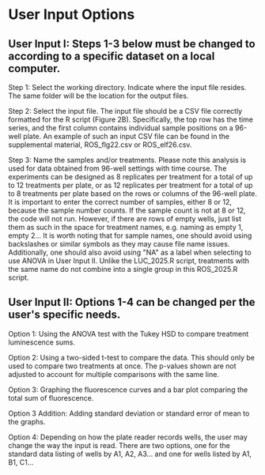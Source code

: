 # User Input Options

## User Input I: Steps 1-3 below must be changed to according to a specific dataset on a local computer.

Step 1:  Select the working directory. Indicate where the input file resides. The same folder will be the location for the output files.

Step 2: Select the input file. The input file should be a CSV file correctly formatted for the R script (Figure 2B). Specifically, the top row has the time series, and the first column contains individual sample positions on a 96-well plate. An example of such an input CSV file can be found in the supplemental material, ROS_flg22.csv or ROS_elf26.csv.

Step 3: Name the samples and/or treatments. Please note this analysis is used for data obtained from 96-well settings with time course. The experiments can be designed as 8 replicates per treatment for a total of up to 12 treatments per plate, or as 12 replicates per treatment for a total of up to 8 treatments per plate based on the rows or columns of the 96-well plate. It is important to enter the correct number of samples, either 8 or 12, because the sample number counts. If the sample count is not at 8 or 12, the code will not run. However, if there are rows of empty wells, just list them as such in the space for treatment names, e.g. naming as empty 1, empty 2... It is worth noting that for sample names, one should avoid using backslashes or similar symbols as they may cause file name issues. Additionally, one should also avoid using "NA" as a label when selecting to use ANOVA in User Input II. Unlike the LUC_2025.R script, treatments with the same name do not combine into a single group in this ROS_2025.R script. 

## User Input II: Options 1-4 can be changed per the user's specific needs.  

Option 1: Using the ANOVA test with the Tukey HSD to compare treatment luminescence sums.

Option 2: Using a two-sided t-test to compare the data. This should only be used to compare two treatments at once. The p-values shown are not adjusted to account for multiple comparisons with the same line.

Option 3: Graphing the fluorescence curves and a bar plot comparing the total sum of fluorescence.

Option 3 Addition: Adding standard deviation or standard error of mean to the graphs.

Option 4: Depending on how the plate reader records wells, the user may change the way the input is read. There are two options, one for the standard data listing of wells by A1, A2, A3... and one for wells listed by A1, B1, C1…
